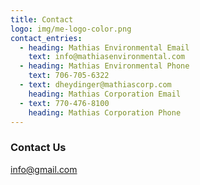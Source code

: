 ```yaml
---
title: Contact
logo: img/me-logo-color.png
contact_entries:
  - heading: Mathias Environmental Email
    text: info@mathiasenvironmental.com
  - heading: Mathias Environmental Phone
    text: 706-705-6322
  - text: dheydinger@mathiascorp.com
    heading: Mathias Corporation Email
  - text: 770-476-8100
    heading: Mathias Corporation Phone
---
```

<h3 class="f4 b lh-title mb2">Contact Us</h3>

[info@gmail.com](mailto:info@gmail.com)